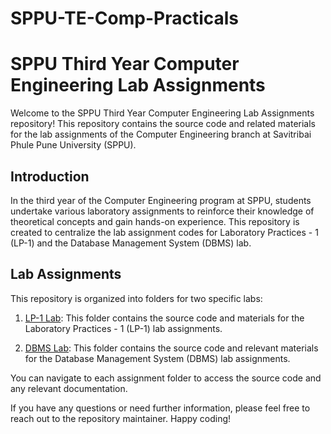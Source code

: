 # SPPU-TE-Comp-Practicals
# SPPU Third Year Computer Engineering Lab Assignments

Welcome to the SPPU Third Year Computer Engineering Lab Assignments repository! This repository contains the source code and related materials for the lab assignments of the Computer Engineering branch at Savitribai Phule Pune University (SPPU).

## Introduction

In the third year of the Computer Engineering program at SPPU, students undertake various laboratory assignments to reinforce their knowledge of theoretical concepts and gain hands-on experience. This repository is created to centralize the lab assignment codes for Laboratory Practices - 1 (LP-1) and the Database Management System (DBMS) lab.

## Lab Assignments

This repository is organized into folders for two specific labs:

1. [LP-1 Lab](LP-1): This folder contains the source code and materials for the Laboratory Practices - 1 (LP-1) lab assignments.

2. [DBMS Lab](DBMSQueries): This folder contains the source code and relevant materials for the Database Management System (DBMS) lab assignments.

You can navigate to each assignment folder to access the source code and any relevant documentation.

If you have any questions or need further information, please feel free to reach out to the repository maintainer. Happy coding!
